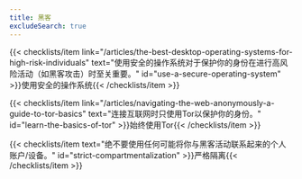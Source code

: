 ```yaml
---
title: 黑客
excludeSearch: true
---
```

{{< checklists/item link="/articles/the-best-desktop-operating-systems-for-high-risk-individuals" text="使用安全的操作系统对于保护你的身份在进行高风险活动（如黑客攻击）时至关重要。" id="use-a-secure-operating-system" >}}使用安全的操作系统{{< /checklists/item >}}

{{< checklists/item link="/articles/navigating-the-web-anonymously-a-guide-to-tor-basics" text="连接互联网时只使用Tor以保护你的身份。" id="learn-the-basics-of-tor" >}}始终使用Tor{{< /checklists/item >}}

{{< checklists/item text="绝不要使用任何可能将你与黑客活动联系起来的个人账户/设备。" id="strict-compartmentalization" >}}严格隔离{{< /checklists/item >}}
